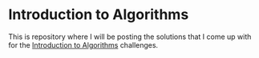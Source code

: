 # Introduction to Algorithms

This is repository where I will be posting the solutions that I come up with for the [Introduction to Algorithms](https://mitpress.mit.edu/books/introduction-algorithms) challenges.
